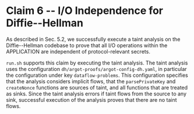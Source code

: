 # Claim 6 -- I/O Independence for Diffie--Hellman
As described in Sec. 5.2, we successfully execute a taint analysis on the Diffie--Hellman codebase to prove that all I/O operations within the APPLICATION are independent of protocol-relevant secrets.

`run.sh` supports this claim by executing the taint analysis. The taint analysis uses the configuration `dh/argot-proofs/argot-config-dh.yaml`, in particular the configuration under key `dataflow-problems`. This configuration specifies that the analysis considers implicit flows, that the `parsePrivateKey` and `createNonce` functions are sources of taint, and all functions that are treated as sinks. Since the taint analysis errors if taint flows from the source to any sink, successful execution of the analysis proves that there are no taint flows.
